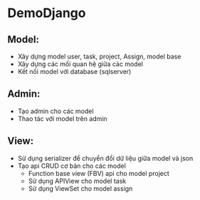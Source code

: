 # DemoDjango
## Model: 
 - Xây dựng model user, task, project, Assign, model base
 - Xây dựng các mối quan hệ giữa các model
 - Kết nối model với database (sqlserver)
## Admin:
 - Tạo admin cho các model
 - Thao tác với model trên admin
## View:
 - Sử dụng serializer để chuyển đổi dữ liệu giữa model và json
 - Tạo api CRUD cơ bản cho các model
   - Function base view (FBV) api cho model project
   - Sử dụng APIView cho model task
   - Sử dụng ViewSet cho model assign

